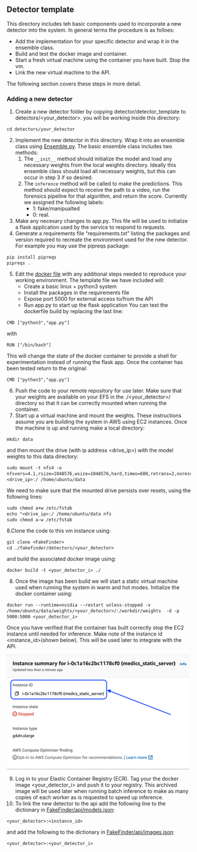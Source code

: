 ## Detector template
This directory includes teh basic components used to incorporate a new detector into the system.  In general terms the procedure is as folloes:
- Add the implementation for your specific detector and wrap it in the ensemble class.
- Build and test the docker image and container.
- Start a fresh virtual machine using the container you have built.  Stop the vm.
- Link the new virtual machine to the API.

The following section covers these steps in more detail.
### Adding a new detector

1. Create a new detector folder by copying detector/detector_template to detectors/<your_detector>. you will be working inside this directory:
```
cd detectors/your_detector
```
2. Implement the new detector in this directory.  Wrap it into an ensemble class using [Ensemble.py](https://github.com/IQTLabs/FakeFinder/blob/template/detectors/detector_template/ensemble.py).  The basic ensemble class includes two methods:
    1. The ```__init__``` method should initialize the model and load any necessary weights from the local weights directory.  Ideally this ensemble class should load all necessary weights, but this can occur in step 3 if so desired.
    2. The ```inference``` method will be called to make the predictions.  This method should expect to receive the path to a video, run the forensics pipeline for that algorithm, and return the score.  Currently we assigned the following labels:
        - 1: fake/manipualted 
        - 0: real.
3. Make any necesary changes to app.py.  This file will be used to initialize a flask application used by the service to respond to requests.
4. Generate a requirements file “requirements.txt” listing the packages and version required to recreate the environment used for the new detector.  For example you may use the pipreqs package: 
```
pip install pipreqs
pipreqs . 
```
5. Edit the [docker file](https://github.com/IQTLabs/FakeFinder/blob/template/detectors/detector_template/Dockerfile) with any additional steps needed to reproduce your working environment.  The template file we have included will:
    - Create a basic linux + python3 system
    - Install the packages in the requirements file
    - Expose port 5000 for external access to/from the API
    - Run app.py to start up the flask application
You can test the dockerfile build by replacing the last line:
```
CMD ["python3","app.py"]
```
with 
```
RUN ["/bin/bash"]
```
This will change the state of the docker container to provide a shell for experimentation instead of running the flask app.  Once the container has been tested return to the original:
```
CMD ["python3","app.py"]
```
6. Push the code to your remote repository for use later.  Make sure that your weights are available on your EFS in the ./<your_detector>/ directory so that it can be correctly mounted when running the container. 
7. Start up a virtual machine and mount the weights.  These instructions assume you are building the system in AWS using EC2 instances.  Once the machine is up and running make a local directory:
```
mkdir data
```
and then mount the drive (with ip address <drive_ip>) with the model weights to this data directory:
```
sudo mount -t nfs4 -o nfsvers=4.1,rsize=1048576,wsize=1048576,hard,timeo=600,retrans=2,noresvport <drive_ip>:/ /home/ubuntu/data
```
We need to make sure that the mounted drive persists over resets, using the following lines:
```
sudo chmod a+w /etc/fstab
echo "<drive_ip>:/ /home/ubuntu/data nfs
sudo chmod a-w /etc/fstab
```
8.Clone the code to this vm instance using:
```
git clone <FakeFinder>
cd ./fakefinder/detectors/<your_detector>
```
and build the associated docker image using:
```
docker build -t <your_detector_i> ./
```
8. Once the image has been build we will start a static virtual machine used when running the system in warm and hot modes. Initialize the docker container using:
```
docker run --runtime=nvidia --restart unless-stopped -v /home/ubuntu/data/weights/<your_detector>/:/workdir/weights  -d -p 5000:5000 <your_detector_i>
```
Once you have verified that the container has built correctly stop the EC2 instance until needed for inference.  Make note of the instance id <instance_id>(shown below).  This will be used later to integrate with the API.

<img src="./imgs/instance_id.png" alt="drawing" width="500"/>

9. Log in to your Elastic Container Registry (ECR).  Tag your the docker image <your_detector_i> and push it to your registry.  This archived image will be used later when running batch inference to make as many copies of each worker as is requested to speed up inference.
10. To link the new detector to the api add the following line to the dictionary in [FakeFinder/api/models.json](https://github.com/IQTLabs/FakeFinder/blob/main/api/models.json):
```
<your_detector>:<instance_id>
```
and add the following to the dictionary in [FakeFinder/api/images.json](FakeFinder/api/images.json):
```
<your_detector>:<your_detector_i>
```
